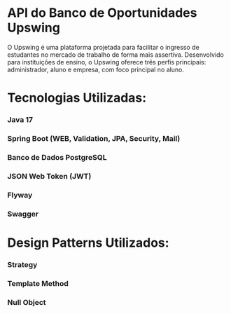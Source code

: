 # API do Banco de Oportunidades Upswing
O Upswing é uma plataforma projetada para facilitar o ingresso de estudantes no mercado de trabalho de forma mais assertiva. Desenvolvido para instituições de ensino, o Upswing oferece três perfis principais: administrador, aluno e empresa, com foco principal no aluno.

# Tecnologias Utilizadas:
### Java 17
### Spring Boot (WEB, Validation, JPA, Security, Mail)
### Banco de Dados PostgreSQL
### JSON Web Token (JWT)
### Flyway
### Swagger

# Design Patterns Utilizados:
### Strategy
### Template Method
### Null Object
